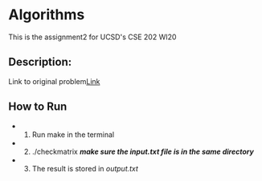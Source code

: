 # Algorithms
This is the assignment2 for UCSD's CSE 202 WI20

## Description:
Link to original problem[Link](https://cseweb.ucsd.edu/~rajaiswal/Winter2020/cse202/Homework/prog-02.pdf)

## How to Run
* 1.  Run make in the terminal 
* 2. ./checkmatrix ***make sure the input.txt file is in the same directory***
* 3. The result is stored in *output.txt*
